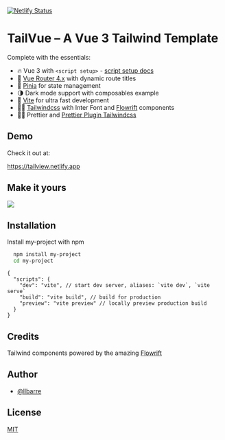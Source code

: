 [![Netlify Status](https://api.netlify.com/api/v1/badges/e97be075-0895-45be-a0b7-a4035169c194/deploy-status)](https://app.netlify.com/sites/tailview/deploys)

# TailVue – A Vue 3 Tailwind Template

Complete with the essentials:

- 🔥 Vue 3 with `<script setup>` - [script setup docs](https://v3.vuejs.org/api/sfc-script-setup.html#sfc-script-setup)
- 🎢 [Vue Router 4.x](https://next.router.vuejs.org/guide/) with dynamic route titles
- 🍍 [Pinia](https://pinia.vuejs.org/) for state management
- 🌗 Dark mode support with composables example
- 🚀 [Vite](https://vitejs.dev/) for ultra fast development
- 💪🏻 [Tailwindcss](https://tailwindcss.com/) with Inter Font and [Flowrift](https://about.flowrift.com/) components
- 💅🏻 Prettier and [Prettier Plugin Tailwindcss](https://github.com/tailwindlabs/prettier-plugin-tailwindcss)

## Demo

Check it out at:

<https://tailview.netlify.app>

## Make it yours

<a href="https://app.netlify.com/start/deploy?repository=https://github.com/llbarre/tailvue"><img src="https://www.netlify.com/img/deploy/button.svg"></a>

## Installation

Install my-project with npm

```bash
  npm install my-project
  cd my-project
```

```
{
  "scripts": {
    "dev": "vite", // start dev server, aliases: `vite dev`, `vite serve`
    "build": "vite build", // build for production
    "preview": "vite preview" // locally preview production build
  }
}
```

## Credits

Tailwind components powered by the amazing [Flowrift](https://about.flowrift.com/)

## Author

- [@llbarre](https://www.twitter.com/llbarre)

## License

[MIT](https://choosealicense.com/licenses/mit/)
